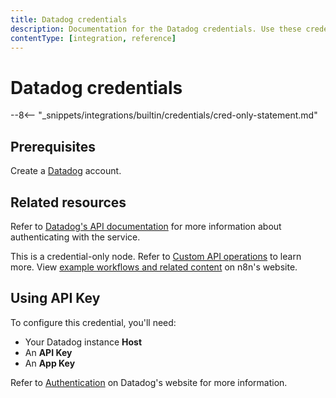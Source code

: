```yaml
---
title: Datadog credentials
description: Documentation for the Datadog credentials. Use these credentials to authenticate Datadog in n8n, a workflow automation platform.
contentType: [integration, reference]
---
```

# Datadog credentials

--8<-- "_snippets/integrations/builtin/credentials/cred-only-statement.md"

## Prerequisites

Create a [Datadog](https://app.datadoghq.eu/signup) account.

## Related resources

Refer to [Datadog's API documentation](https://docs.datadoghq.com/api/latest/) for more information about authenticating with the service.

This is a credential-only node. Refer to [Custom API operations](/integrations/custom-operations.md) to learn more. View [example workflows and related content](https://n8n.io/integrations/datadog/) on n8n's website.


## Using API Key

To configure this credential, you'll need:

- Your Datadog instance **Host**
- An **API Key**
- An **App Key**
	
Refer to [Authentication](https://docs.datadoghq.com/api/latest/authentication/) on Datadog's website for more information.
